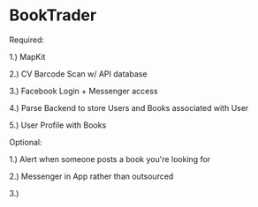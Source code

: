 # BookTrader

Required:

1.) MapKit 

2.) CV Barcode Scan w/ API database

3.) Facebook Login + Messenger access

4.) Parse Backend to store Users and Books associated with User

5.) User Profile with Books 


Optional:

1.) Alert when someone posts a book you're looking for

2.) Messenger in App rather than outsourced

3.) 


